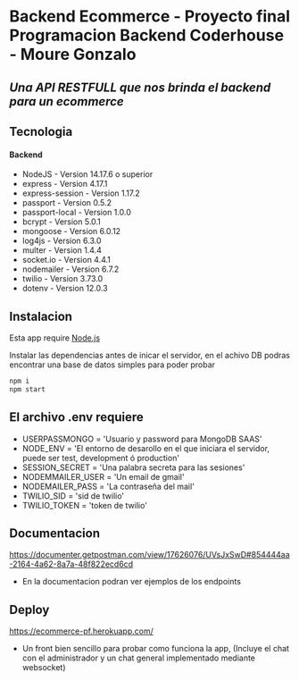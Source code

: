 # Backend Ecommerce - Proyecto final Programacion Backend Coderhouse - Moure Gonzalo
## _Una API RESTFULL que nos brinda el backend para un ecommerce_

## Tecnologia
#### Backend
- NodeJS - Version 14.17.6 o superior 
- express - Version 4.17.1
- express-session - Version 1.17.2
- passport - Version 0.5.2
- passport-local - Version 1.0.0
- bcrypt - Version 5.0.1
- mongoose - Version 6.0.12
- log4js - Version 6.3.0
- multer - Version 1.4.4
- socket.io - Version 4.4.1
- nodemailer - Version 6.7.2
- twilio - Version 3.73.0
- dotenv - Version 12.0.3

## Instalacion

Esta app require [Node.js](https://nodejs.org/)

Instalar las dependencias antes de inicar el servidor, en el achivo DB podras encontrar una base de datos simples para poder probar
```sh
npm i
npm start
```

## El archivo .env requiere
- USERPASSMONGO = 'Usuario y password para MongoDB SAAS'  
- NODE_ENV = 'El entorno de desarollo en el que iniciara el servidor, puede ser test, development ó production'  
- SESSION_SECRET = 'Una palabra secreta para las sesiones'  
- NODEMMAILER_USER = 'Un email de gmail'  
- NODEMAILER_PASS = 'La contraseña del mail'
- TWILIO_SID = 'sid de twilio'
- TWILIO_TOKEN = 'token de twilio'

## Documentacion
https://documenter.getpostman.com/view/17626076/UVsJxSwD#854444aa-2164-4a62-8a7a-48f822ecd6cd
- En la documentacion podran ver ejemplos de los endpoints

## Deploy
https://ecommerce-pf.herokuapp.com/
- Un front bien sencillo para probar como funciona la app, (Incluye el chat con el administrador y un chat general implementado mediante websocket)
